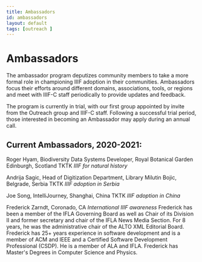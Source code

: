 ```yaml
---
title: Ambassadors
id: ambassadors
layout: default
tags: [outreach ]
---
```

# Ambassadors

The ambassador program deputizes community members to take a more formal role in championing IIIF adoption in their communities. Ambassadors focus their efforts around different domains, associations, tools, or regions and meet with IIIF-C staff periodically to provide updates and feedback.

The program is currently in trial, with our first group appointed by invite from the Outreach group and IIIF-C staff. Following a successful trial period, those interested in becoming an Ambassador may apply during an annual call.

## Current Ambassadors, 2020-2021:
Roger Hyam, Biodiversity Data Systems Developer, Royal Botanical Garden Edinburgh, Scotland
TKTK
*IIIF for natural history*

Andrija Sagic, Head of Digitization Department, Library Milutin Bojic, Belgrade, Serbia
TKTK
*IIIF adoption in Serbia*

Joe Song, IntelliJourney, Shanghai, China
TKTK
*IIIF adoption in China*

Frederick Zarndt, Coronado, CA
*International IIIF awareness*
Frederick has been a member of the IFLA Governing Board as well as Chair of its Division II and former secretary and chair of the IFLA News Media Section. For 8 years, he was the administrative chair of the ALTO XML Editorial Board. Frederick has 25+ years experience in software development and is a member of ACM and IEEE and a Certified Software Development Professional (CSDP). He is a member of ALA and IFLA. Frederick has Master's Degrees in Computer Science and Physics.
